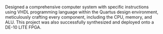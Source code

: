 Designed a comprehensive computer system with specific instructions using VHDL programming language within the Quartus design environment, meticulously crafting every component, including the CPU, memory, and ALU. This project was also successfully synthesized and deployed onto a DE-10 LITE FPGA.
